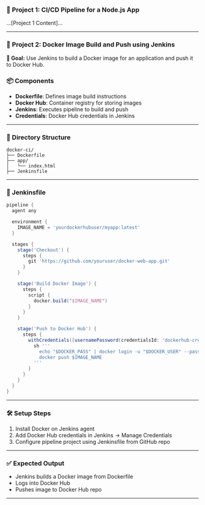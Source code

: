 
### 📁 Project 1: CI/CD Pipeline for a Node.js App

...\[Project 1 Content]...

---

### 📁 Project 2: Docker Image Build and Push using Jenkins

**🎯 Goal:** Use Jenkins to build a Docker image for an application and push it to Docker Hub.

### 📦 Components

* **Dockerfile**: Defines image build instructions
* **Docker Hub**: Container registry for storing images
* **Jenkins**: Executes pipeline to build and push
* **Credentials**: Docker Hub credentials in Jenkins

---

### 📂 Directory Structure

```
docker-ci/
├── Dockerfile
├── app/
│   └── index.html
├── Jenkinsfile
```

---

### 📄 Jenkinsfile

```groovy
pipeline {
  agent any

  environment {
    IMAGE_NAME = 'yourdockerhubuser/myapp:latest'
  }

  stages {
    stage('Checkout') {
      steps {
        git 'https://github.com/youruser/docker-web-app.git'
      }
    }

    stage('Build Docker Image') {
      steps {
        script {
          docker.build("$IMAGE_NAME")
        }
      }
    }

    stage('Push to Docker Hub') {
      steps {
        withCredentials([usernamePassword(credentialsId: 'dockerhub-creds', usernameVariable: 'DOCKER_USER', passwordVariable: 'DOCKER_PASS')]) {
          sh '''
            echo "$DOCKER_PASS" | docker login -u "$DOCKER_USER" --password-stdin
            docker push $IMAGE_NAME
          '''
        }
      }
    }
  }
}
```

---

### 🛠️ Setup Steps

1. Install Docker on Jenkins agent
2. Add Docker Hub credentials in Jenkins → Manage Credentials
3. Configure pipeline project using Jenkinsfile from GitHub repo

---

### ✅ Expected Output

* Jenkins builds a Docker image from Dockerfile
* Logs into Docker Hub
* Pushes image to Docker Hub repo

---
